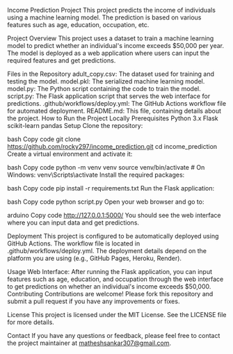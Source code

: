 

Income Prediction Project
This project predicts the income of individuals using a machine learning model. The prediction is based on various features such as age, education, occupation, etc.

Project Overview
This project uses a dataset to train a machine learning model to predict whether an individual's income exceeds $50,000 per year. The model is deployed as a web application where users can input the required features and get predictions.

Files in the Repository
adult_copy.csv: The dataset used for training and testing the model.
model.pkl: The serialized machine learning model.
model.py: The Python script containing the code to train the model.
script.py: The Flask application script that serves the web interface for predictions.
.github/workflows/deploy.yml: The GitHub Actions workflow file for automated deployment.
README.md: This file, containing details about the project.
How to Run the Project Locally
Prerequisites
Python 3.x
Flask
scikit-learn
pandas
Setup
Clone the repository:

bash
Copy code
git clone https://github.com/rocky297/income_prediction.git
cd income_prediction
Create a virtual environment and activate it:

bash
Copy code
python -m venv venv
source venv/bin/activate   # On Windows: venv\Scripts\activate
Install the required packages:

bash
Copy code
pip install -r requirements.txt
Run the Flask application:

bash
Copy code
python script.py
Open your web browser and go to:

arduino
Copy code
http://127.0.0.1:5000/
You should see the web interface where you can input data and get predictions.

Deployment
This project is configured to be automatically deployed using GitHub Actions. The workflow file is located in .github/workflows/deploy.yml. The deployment details depend on the platform you are using (e.g., GitHub Pages, Heroku, Render).

Usage
Web Interface: After running the Flask application, you can input features such as age, education, and occupation through the web interface to get predictions on whether an individual's income exceeds $50,000.
Contributing
Contributions are welcome! Please fork this repository and submit a pull request if you have any improvements or fixes.

License
This project is licensed under the MIT License. See the LICENSE file for more details.

Contact
If you have any questions or feedback, please feel free to contact the project maintainer at matheshsankar307@gmail.com.
